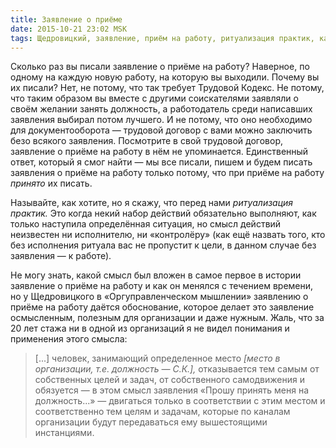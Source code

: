 ```yaml
---
title: Заявление о приёме
date: 2015-10-21 23:02 MSK
tags: Щедровицкий, заявление, приём на работу, ритуализация практик, кадры
---
```


Сколько раз вы писали заявление о приёме на работу? Наверное, по одному на каждую новую работу, на которую вы выходили. Почему вы их писали? Нет, не потому, что так требует Трудовой Кодекс. Не потому, что таким образом вы вместе с другими соискателями заявляли о своём желании занять должность, а работодатель среди написавших заявления выбирал потом лучшего. И не потому, что оно необходимо для документооборота — трудовой договор с вами можно заключить безо всякого заявления. Посмотрите в свой трудовой договор, заявление о приёме на работу в нём не упоминается. Единственный ответ, который я смог найти — мы все писали, пишем и будем писать заявления о приёме на работу только потому, что при приёме на работу *принято* их писать. 

Называйте, как хотите, но я скажу, что перед нами *ритуализация практик.* Это когда некий набор действий обязательно выполняют, как только наступила определённая ситуация, но смысл действий неизвестен ни исполнителю, ни «контролёру» (как ещё назвать того, кто без исполнения ритуала вас не пропустит к цели, в данном случае без заявления — к работе).

Не могу знать, какой смысл был вложен в самое первое в истории заявление о приёме на работу и как он менялся с течением времени, но у Щедровицкого в «Оргуправленческом мышлении» заявлению о приёме на работу даётся обоснование, которое делает это заявление осмысленным, полезным для организации и даже нужным. Жаль, что за 20 лет стажа ни в одной из организаций я не видел понимания и применения этого смысла:

> [...] человек, занимающий определенное место *[место в организации, т.е. должность — С.К.],*­ отказывается тем самым от собственных целей и задач, от собственного самодвижения и обязуется — в этом смысл заявления «Прошу принять меня на должность...» — двигаться только в соответствии с этим местом и соответственно тем целям и задачам, которые по каналам организации будут передаваться ему вышестоящими инстанциями.

